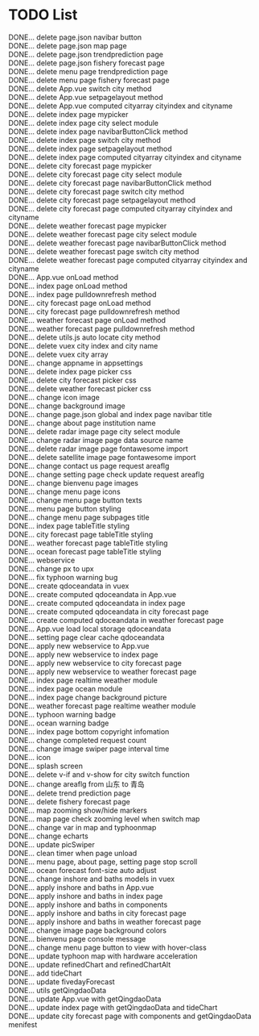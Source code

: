 # TODO List
DONE... delete page.json navibar button  
DONE... delete page.json map page  
DONE... delete page.json trendprediction page  
DONE... delete page.json fishery forecast page  
DONE... delete menu page trendprediction page  
DONE... delete menu page fishery forecast page  
DONE... delete App.vue switch city method  
DONE... delete App.vue setpagelayout method  
DONE... delete App.vue computed cityarray cityindex and cityname  
DONE... delete index page mypicker  
DONE... delete index page city select module  
DONE... delete index page navibarButtonClick method  
DONE... delete index page switch city method  
DONE... delete index page setpagelayout method  
DONE... delete index page computed cityarray cityindex and cityname  
DONE... delete city forecast page mypicker  
DONE... delete city forecast page city select module  
DONE... delete city forecast page navibarButtonClick method  
DONE... delete city forecast page switch city method  
DONE... delete city forecast page setpagelayout method  
DONE... delete city forecast page computed cityarray cityindex and cityname  
DONE... delete weather forecast page mypicker  
DONE... delete weather forecast page city select module  
DONE... delete weather forecast page navibarButtonClick method  
DONE... delete weather forecast page switch city method  
DONE... delete weather forecast page computed cityarray cityindex and cityname  
DONE... App.vue onLoad method  
DONE... index page onLoad method  
DONE... index page pulldownrefresh method  
DONE... city forecast page onLoad method  
DONE... city forecast page pulldownrefresh method  
DONE... weather forecast page onLoad method  
DONE... weather forecast page pulldownrefresh method  
DONE... delete utils.js auto locate city method  
DONE... delete vuex city index and city name  
DONE... delete vuex city array  
DONE... change appname in appsettings  
DONE... delete index page picker css  
DONE... delete city forecast picker css  
DONE... delete weather forecast picker css  
DONE... change icon image  
DONE... change background image  
DONE... change page.json global and index page navibar title  
DONE... change about page institution name  
DONE... delete radar image page city select module  
DONE... change radar image page data source name  
DONE... delete radar image page fontawesome import  
DONE... delete satellite image page fontawesome import  
DONE... change contact us page request areaflg  
DONE... change setting page check update request areaflg  
DONE... change bienvenu page images  
DONE... change menu page icons  
DONE... change menu page button texts  
DONE... menu page button styling  
DONE... change menu page subpages title  
DONE... index page tableTitle styling  
DONE... city forecast page tableTitle styling  
DONE... weather forecast page tableTitle styling  
DONE... ocean forecast page tableTitle styling  
DONE... webservice  
DONE... change px to upx  
DONE... fix typhoon warning bug  
DONE... create qdoceandata in vuex  
DONE... create computed qdoceandata in App.vue  
DONE... create computed qdoceandata in index page  
DONE... create computed qdoceandata in city forecast page  
DONE... create computed qdoceandata in weather forecast page  
DONE... App.vue load local storage qdoceandata  
DONE... setting page clear cache qdoceandata  
DONE... apply new webservice to App.vue  
DONE... apply new webservice to index page  
DONE... apply new webservice to city forecast page  
DONE... apply new webservice to weather forecast page  
DONE... index page realtime weather module  
DONE... index page ocean module  
DONE... index page change background picture  
DONE... weather forecast page realtime weather module    
DONE... typhoon warning badge  
DONE... ocean warning badge  
DONE... index page bottom copyright infomation  
DONE... change completed request count  
DONE... change image swiper page interval time  
DONE... icon  
DONE... splash screen  
DONE... delete v-if and v-show for city switch function  
DONE... change areaflg from 山东 to 青岛  
DONE... delete trend prediction page  
DONE... delete fishery forecast page  
DONE... map zooming show/hide markers  
DONE... map page check zooming level when switch map  
DONE... change var in map and typhoonmap  
DONE... change echarts  
DONE... update picSwiper  
DONE... clean timer when page unload  
DONE... menu page, about page, setting page stop scroll  
DONE... ocean forecast font-size auto adjust  
DONE... change inshore and baths models in vuex  
DONE... apply inshore and baths in App.vue  
DONE... apply inshore and baths in index page  
DONE... apply inshore and baths in components  
DONE... apply inshore and baths in city forecast page  
DONE... apply inshore and baths in weather forecast page  
DONE... change image page background colors  
DONE... bienvenu page console message  
DONE... change menu page button to view with hover-class  
DONE... update typhoon map with hardware acceleration  
DONE... update refinedChart and refinedChartAlt  
DONE... add tideChart  
DONE... update fivedayForecast  
DONE... utils getQingdaoData  
DONE... update App.vue with getQingdaoData  
DONE... update index page with getQingdaoData and tideChart  
DONE... update city forecast page with components and getQingdaoData  
menifest  

